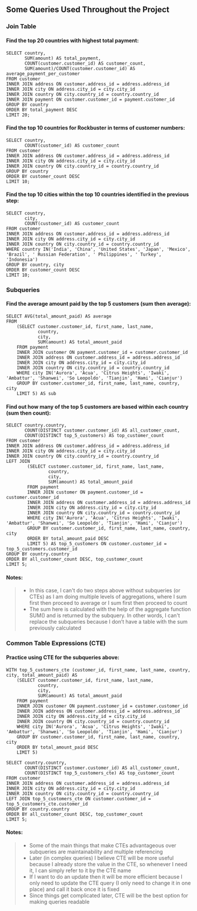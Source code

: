 ## **Some Queries Used Throughout the Project**

### Join Table
#### Find the top 20 countries with highest total payment:
```
SELECT country,
       SUM(amount) AS total_payment,
       COUNT(customer.customer_id) AS customer_count,
       SUM(amount)/COUNT(customer.customer_id) AS average_payment_per_customer
FROM customer
INNER JOIN address ON customer.address_id = address.address_id
INNER JOIN city ON address.city_id = city.city_id
INNER JOIN country ON city.country_id = country.country_id
INNER JOIN payment ON customer.customer_id = payment.customer_id
GROUP BY country
ORDER BY total_payment DESC
LIMIT 20;
```

#### Find the top 10 countries for Rockbuster in terms of customer numbers:
```
SELECT country,
       COUNT(customer_id) AS customer_count
FROM customer
INNER JOIN address ON customer.address_id = address.address_id
INNER JOIN city ON address.city_id = city.city_id
INNER JOIN country ON city.country_id = country.country_id
GROUP BY country
ORDER BY customer_count DESC
LIMIT 10;
```

#### Find the top 10 cities within the top 10 countries identified in the previous step:
```
SELECT country,
       city,
       COUNT(customer_id) AS customer_count
FROM customer
INNER JOIN address ON customer.address_id = address.address_id
INNER JOIN city ON address.city_id = city.city_id
INNER JOIN country ON city.country_id = country.country_id
WHERE country IN('India', 'China', 'United States', 'Japan', 'Mexico', 'Brazil', ' Russian Federation', ' Philippines', ' Turkey', 'Indonesia')
GROUP BY country, city
ORDER BY customer_count DESC
LIMIT 10; 
```


### Subqueries
#### Find the average amount paid by the top 5 customers (sum then average):
```
SELECT AVG(total_amount_paid) AS average
FROM
    (SELECT customer.customer_id, first_name, last_name,
            country,
            city,
            SUM(amount) AS total_amount_paid
    FROM payment
    INNER JOIN customer ON payment.customer_id = customer.customer_id
    INNER JOIN address ON customer.address_id = address.address_id
    INNER JOIN city ON address.city_id = city.city_id
    INNER JOIN country ON city.country_id = country.country_id
    WHERE city IN('Aurora', 'Acua', 'Citrus Heights', 'Iwaki', 'Ambattur', 'Shanwei', 'So Leopoldo', 'Tianjin', 'Hami', 'Cianjur')
    GROUP BY customer.customer_id, first_name, last_name, country, city
    LIMIT 5) AS sub
```

#### Find out how many of the top 5 customers are based within each country (sum then count):
```
SELECT country.country,
       COUNT(DISTINCT customer.customer_id) AS all_customer_count,
       COUNT(DISTINCT top_5_customers) AS top_customer_count
FROM customer
INNER JOIN address ON customer.address_id = address.address_id
INNER JOIN city ON address.city_id = city.city_id
INNER JOIN country ON city.country_id = country.country_id
LEFT JOIN
        (SELECT customer.customer_id, first_name, last_name,
                country,
                city,
                SUM(amount) AS total_amount_paid
        FROM payment
        INNER JOIN customer ON payment.customer_id = customer.customer_id
        INNER JOIN address ON customer.address_id = address.address_id
        INNER JOIN city ON address.city_id = city.city_id
        INNER JOIN country ON city.country_id = country.country_id
        WHERE city IN('Aurora', 'Acua', 'Citrus Heights', 'Iwaki', 'Ambattur', 'Shanwei', 'So Leopoldo', 'Tianjin', 'Hami', 'Cianjur')
        GROUP BY customer.customer_id, first_name, last_name, country, city
        ORDER BY total_amount_paid DESC
        LIMIT 5) AS top_5_customers ON customer.customer_id = top_5_customers.customer_id
GROUP BY country.country
ORDER BY all_customer_count DESC, top_customer_count
LIMIT 5;
```
#### Notes:
> * In this case, I can't do two steps above without subqueries (or CTEs) as I am doing multiple levels of aggregations, where I sum first then proceed to average or I sum first then proceed to count
> * The sum here is calculated with the help of the aggregate function SUM() and is returned by the subquery. In other words, I can't replace the subqueries because I don’t have a table with the sum previously calculated


### Common Table Expressions (CTE)
#### Practice using CTE for the subqueries above:
```
WITH top_5_customers_cte (customer_id, first_name, last_name, country, city, total_amount_paid) AS
    (SELECT customer.customer_id, first_name, last_name,
            country,
            city,
            SUM(amount) AS total_amount_paid
    FROM payment
    INNER JOIN customer ON payment.customer_id = customer.customer_id
    INNER JOIN address ON customer.address_id = address.address_id
    INNER JOIN city ON address.city_id = city.city_id
    INNER JOIN country ON city.country_id = country.country_id
    WHERE city IN('Aurora', 'Acua', 'Citrus Heights', 'Iwaki', 'Ambattur', 'Shanwei', 'So Leopoldo', 'Tianjin', 'Hami', 'Cianjur')
    GROUP BY customer.customer_id, first_name, last_name, country, city
    ORDER BY total_amount_paid DESC
    LIMIT 5)

SELECT country.country,
       COUNT(DISTINCT customer.customer_id) AS all_customer_count,
       COUNT(DISTINCT top_5_customers_cte) AS top_customer_count
FROM customer
INNER JOIN address ON customer.address_id = address.address_id
INNER JOIN city ON address.city_id = city.city_id
INNER JOIN country ON city.country_id = country.country_id
LEFT JOIN top_5_customers_cte ON customer.customer_id = top_5_customers_cte.customer_id
GROUP BY country.country
ORDER BY all_customer_count DESC, top_customer_count
LIMIT 5;
```

#### Notes:
> * Some of the main things that make CTEs advantageous over subqueries are maintainability and multiple referencing
> * Later (in complex queries) I believe CTE will be more useful because I already store the value in the CTE, so whenever I need it, I can simply refer to it by the CTE name
> * If I want to do an update then it will be more efficient because I only need to update the CTE query (I only need to change it in one place) and call it back once it is fixed
> * Since things get complicated later, CTE will be the best option for making queries readable
